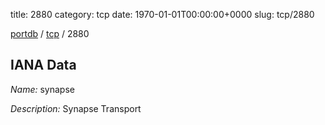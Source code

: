 title: 2880
category: tcp
date: 1970-01-01T00:00:00+0000
slug: tcp/2880

[portdb](/) / [tcp](/category/tcp.html) / 2880


## IANA Data

_Name:_ synapse

_Description:_ Synapse Transport

